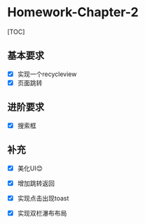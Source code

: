 # Homework-Chapter-2

[TOC]

## 基本要求

- [x] 实现一个recycleview
- [x] 页面跳转

## 进阶要求

- [x] 搜索框

## 补充

- [x] 美化UI😊
- [x] 增加跳转返回
- [x] 实现点击出现toast
- [x] 实现双栏瀑布布局

